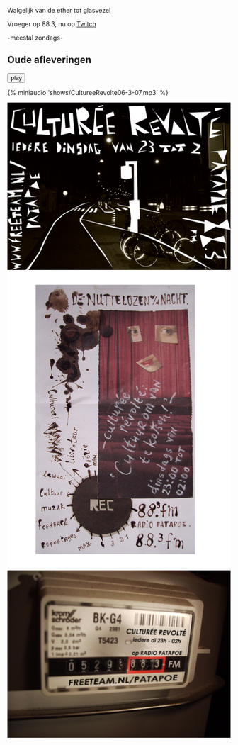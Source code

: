 Walgelijk van de ether tot glasvezel

Vroeger op 88.3, nu op [Twitch](https://www.twitch.tv/cultureerevolte)

-meestal zondags-

## Oude afleveringen

<!--This Way Must let Repository Public-->
<audio ref='Stedelijk Museum Zomer 2008 ?' src="shows/CultureeRevolte06-3-07.mp3"></audio>

<script>
var audio = new Audio("shows/CultureeRevolte06-3-07.mp3")
audio.play()
</script>

<audio id="ABC" src="shows/CultureeRevolte06-3-07.mp3"></audio><button onclick="playAudio('ABC')" type="button">play</button>

{% miniaudio 'shows/CultureeRevolte06-3-07.mp3' %}

  <audio preload="auto" autoplay="autoplay">
    <source src="shows/CultureeRevolte06-3-07.mp3" type="audio/mp3" />
  </audio>

![straat](https://github.com/CultureeRevolte/CultureeRevolte.github.io/blob/gh-pages/art/flyer%20straat.bmp?raw=true)
![vlek](https://raw.githubusercontent.com/CultureeRevolte/CultureeRevolte.github.io/gh-pages/art/flyer%20vlek.jpg)
![meterkast](https://raw.githubusercontent.com/CultureeRevolte/CultureeRevolte.github.io/gh-pages/art/flyer%20meterkast%20final.jpg)

